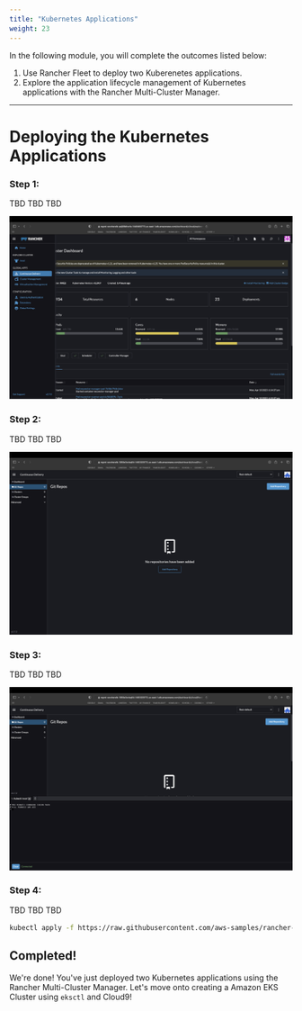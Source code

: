 ```yaml
---
title: "Kubernetes Applications"
weight: 23
---
```


In the following module, you will complete the outcomes listed below:

1. Use Rancher Fleet to deploy two Kuberenetes applications.
2. Explore the application lifecycle management of Kubernetes applications with the Rancher Multi-Cluster Manager.

---


# Deploying the Kubernetes Applications

### Step 1:

TBD TBD TBD

![rancher-fleet-menu](/static/images/content/23-fleet-menu.png)

### Step 2:

TBD TBD TBD

![rancher-fleet-home](/static/images/content/23-fleet-home.png)

### Step 3:

TBD TBD TBD

![rancher-fleet-shell](/static/images/content/23-fleet-shell.png)

### Step 4:

TBD TBD TBD

```bash
kubectl apply -f https://raw.githubusercontent.com/aws-samples/rancher-on-aws-workshop/main/static/fleet/fleet-default.yaml
```


## Completed!

We're done! You've just deployed two Kubernetes applications using the Rancher Multi-Cluster Manager. Let's move onto creating a Amazon EKS Cluster using `eksctl` and Cloud9!